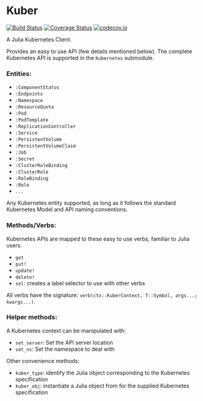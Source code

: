 # Kuber

[![Build Status](https://travis-ci.org/JuliaComputing/Kuber.jl.svg?branch=master)](https://travis-ci.org/JuliaComputing/Kuber.jl)
[![Coverage Status](https://coveralls.io/repos/JuliaComputing/Kuber.jl/badge.svg?branch=master&service=github)](https://coveralls.io/github/JuliaComputing/Kuber.jl?branch=master)
[![codecov.io](http://codecov.io/github/JuliaComputing/Kuber.jl/coverage.svg?branch=master)](http://codecov.io/github/JuliaComputing/Kuber.jl?branch=master)

A Julia Kubernetes Client.

Provides an easy to use API (few details mentioned below). The complete Kubernetes API is supported in the `Kubernetes` submodule.

### Entities:

- `:ComponentStatus`
- `:Endpoints`
- `:Namespace`
- `:ResourceQuota`
- `:Pod`
- `:PodTemplate`
- `:ReplicationController`
- `:Service`
- `:PersistentVolume`
- `:PersistentVolumeClaim`
- `:Job`
- `:Secret`
- `:ClusterRoleBinding`
- `:ClusterRole`
- `:RoleBinding`
- `:Role`
- `...`

Any Kubernetes entity supported, as long as it follows the standard Kubernetes Model and API naming conventions.

### Methods/Verbs:

Kubernetes APIs are mapped to these easy to use verbs, familiar to Julia users.

- `get`
- `put!`
- `update!`
- `delete!`
- `sel`: creates a label selector to use with other verbs

All verbs have the signature: `verb(ctx::KuberContext, T::Symbol, args...; kwargs...)`.

### Helper methods:

A Kubernetes context can be manipulated with:

- `set_server`: Set the API server location
- `set_ns`: Set the namespace to deal with

Other convenience methods:

- `kuber_type`: identify the Julia object corresponding to the Kubernetes specification
- `kuber_obj`: instantiate a Julia object from for the supplied Kubernetes specification
